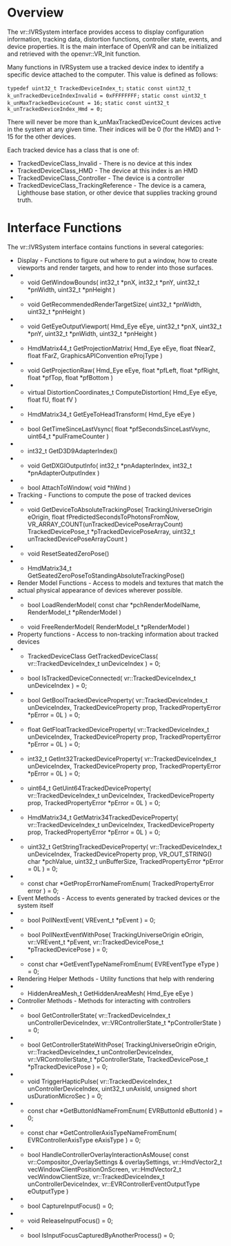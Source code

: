 # Overview

The vr::IVRSystem interface provides access to display configuration information, tracking data, distortion functions, controller state, events, and device properties. It is the main interface of OpenVR and can be initialized and retrieved with the openvr::VR_Init function.

Many functions in IVRSystem use a tracked device index to identify a specific device attached to the computer. This value is defined as follows:

 `typedef uint32_t TrackedDeviceIndex_t;`
 `static const uint32_t k_unTrackedDeviceIndexInvalid = 0xFFFFFFFF;`
 `static const uint32_t k_unMaxTrackedDeviceCount = 16;`
 `static const uint32_t k_unTrackedDeviceIndex_Hmd = 0;`

There will never be more than k_unMaxTrackedDeviceCount devices active in the system at any given time. Their indices will be 0 (for the HMD) and 1-15 for the other devices. 

Each tracked device has a class that is one of:
* TrackedDeviceClass_Invalid - There is no device at this index
* TrackedDeviceClass_HMD - The device at this index is an HMD
* TrackedDeviceClass_Controller - The device is a controller
* TrackedDeviceClass_TrackingReference - The device is a camera, Lighthouse base station, or other device that supplies tracking ground truth.

# Interface Functions

The vr::IVRSystem interface contains functions in several categories:
* Display - Functions to figure out where to put a window, how to create viewports and render targets, and how to render into those surfaces.
* * void GetWindowBounds( int32_t *pnX, int32_t *pnY, uint32_t *pnWidth, uint32_t *pnHeight )
* * void GetRecommendedRenderTargetSize( uint32_t *pnWidth, uint32_t *pnHeight )
* * void GetEyeOutputViewport( Hmd_Eye eEye, uint32_t *pnX, uint32_t *pnY, uint32_t *pnWidth, uint32_t *pnHeight )
* * HmdMatrix44_t GetProjectionMatrix( Hmd_Eye eEye, float fNearZ, float fFarZ, GraphicsAPIConvention eProjType )
* * void GetProjectionRaw( Hmd_Eye eEye, float *pfLeft, float *pfRight, float *pfTop, float *pfBottom )
* * virtual DistortionCoordinates_t ComputeDistortion( Hmd_Eye eEye, float fU, float fV )
* * HmdMatrix34_t GetEyeToHeadTransform( Hmd_Eye eEye )
* * bool GetTimeSinceLastVsync( float *pfSecondsSinceLastVsync, uint64_t *pulFrameCounter )
* * int32_t GetD3D9AdapterIndex()
* * void GetDXGIOutputInfo( int32_t *pnAdapterIndex, int32_t *pnAdapterOutputIndex )
* * bool AttachToWindow( void *hWnd )
* Tracking - Functions to compute the pose of tracked devices
* * void GetDeviceToAbsoluteTrackingPose( TrackingUniverseOrigin eOrigin, float fPredictedSecondsToPhotonsFromNow, VR_ARRAY_COUNT(unTrackedDevicePoseArrayCount) TrackedDevicePose_t *pTrackedDevicePoseArray, uint32_t unTrackedDevicePoseArrayCount )
* * void ResetSeatedZeroPose()
* * HmdMatrix34_t GetSeatedZeroPoseToStandingAbsoluteTrackingPose()
* Render Model Functions - Access to models and textures that match the actual physical appearance of devices wherever possible.
* * bool LoadRenderModel( const char *pchRenderModelName, RenderModel_t *pRenderModel )
* * void FreeRenderModel( RenderModel_t *pRenderModel )
* Property functions - Access to non-tracking information about tracked devices
* * TrackedDeviceClass GetTrackedDeviceClass( vr::TrackedDeviceIndex_t unDeviceIndex ) = 0;
* * bool IsTrackedDeviceConnected( vr::TrackedDeviceIndex_t unDeviceIndex ) = 0;
* * bool GetBoolTrackedDeviceProperty( vr::TrackedDeviceIndex_t unDeviceIndex, TrackedDeviceProperty prop, TrackedPropertyError *pError = 0L ) = 0;
* * float GetFloatTrackedDeviceProperty( vr::TrackedDeviceIndex_t unDeviceIndex, TrackedDeviceProperty prop, TrackedPropertyError *pError = 0L ) = 0;
* * int32_t GetInt32TrackedDeviceProperty( vr::TrackedDeviceIndex_t unDeviceIndex, TrackedDeviceProperty prop, TrackedPropertyError *pError = 0L ) = 0;
* * uint64_t GetUint64TrackedDeviceProperty( vr::TrackedDeviceIndex_t unDeviceIndex, TrackedDeviceProperty prop, TrackedPropertyError *pError = 0L ) = 0;
* * HmdMatrix34_t GetMatrix34TrackedDeviceProperty( vr::TrackedDeviceIndex_t unDeviceIndex, TrackedDeviceProperty prop, TrackedPropertyError *pError = 0L ) = 0;
* * uint32_t GetStringTrackedDeviceProperty( vr::TrackedDeviceIndex_t unDeviceIndex, TrackedDeviceProperty prop, VR_OUT_STRING() char *pchValue, uint32_t unBufferSize, TrackedPropertyError *pError = 0L ) = 0;
* * const char *GetPropErrorNameFromEnum( TrackedPropertyError error ) = 0;
* Event Methods - Access to events generated by tracked devices or the system itself
* * bool PollNextEvent( VREvent_t *pEvent ) = 0;
* * bool PollNextEventWithPose( TrackingUniverseOrigin eOrigin, vr::VREvent_t *pEvent, vr::TrackedDevicePose_t *pTrackedDevicePose ) = 0;
* * const char *GetEventTypeNameFromEnum( EVREventType eType ) = 0;
* Rendering Helper Methods - Utility functions that help with rendering
* * HiddenAreaMesh_t GetHiddenAreaMesh( Hmd_Eye eEye )
* Controller Methods - Methods for interacting with controllers
* * bool GetControllerState( vr::TrackedDeviceIndex_t unControllerDeviceIndex, vr::VRControllerState_t *pControllerState ) = 0;
* * bool GetControllerStateWithPose( TrackingUniverseOrigin eOrigin, vr::TrackedDeviceIndex_t unControllerDeviceIndex, vr::VRControllerState_t *pControllerState, TrackedDevicePose_t *pTrackedDevicePose ) = 0;
* * void TriggerHapticPulse( vr::TrackedDeviceIndex_t unControllerDeviceIndex, uint32_t unAxisId, unsigned short usDurationMicroSec ) = 0;
* * const char *GetButtonIdNameFromEnum( EVRButtonId eButtonId ) = 0;
* * const char *GetControllerAxisTypeNameFromEnum( EVRControllerAxisType eAxisType ) = 0;
* * bool HandleControllerOverlayInteractionAsMouse( const vr::Compositor_OverlaySettings & overlaySettings, 	vr::HmdVector2_t vecWindowClientPositionOnScreen, vr::HmdVector2_t vecWindowClientSize,		vr::TrackedDeviceIndex_t unControllerDeviceIndex, vr::EVRControllerEventOutputType eOutputType	)
* * bool CaptureInputFocus() = 0;
* * void ReleaseInputFocus() = 0;
* * bool IsInputFocusCapturedByAnotherProcess() = 0;

